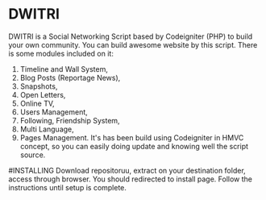 # DWITRI
DWITRI is a Social Networking Script based by Codeigniter (PHP) to build your own community. You can build awesome website by this script. There is some modules included on it:
1. Timeline and Wall System,
2. Blog Posts (Reportage News),
3. Snapshots,
4. Open Letters,
5. Online TV,
6. Users Management,
7. Following, Friendship System,
8. Multi Language,
9. Pages Management.
It's has been build using Codeigniter in HMVC concept, so you can easily doing update and knowing well the script source.

#INSTALLING
Download repositoruu, extract on your destination folder, access through browser. You should redirected to install page. Follow the instructions until setup is complete.
